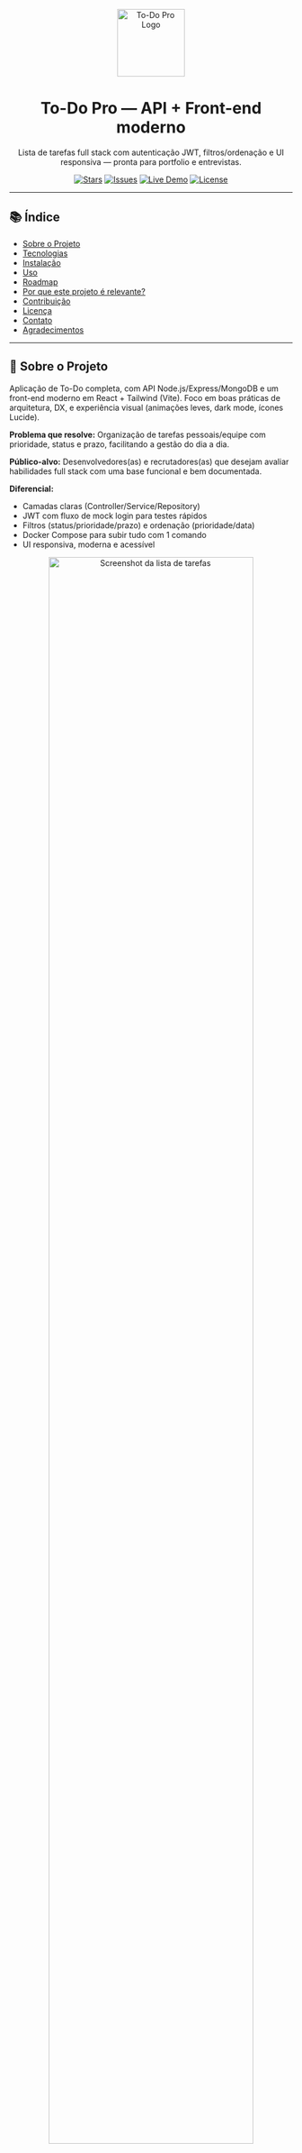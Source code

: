 <!-- Logo e Título -->
<p align="center">
	<img src="github/logo.png" alt="To-Do Pro Logo" width="120"/>
	<!-- Substitua por uma imagem em github/logo.png -->
	<!-- Ou remova a tag img se não quiser usar logo -->
</p>

<h1 align="center">To-Do Pro — API + Front-end moderno</h1>

<p align="center">
	Lista de tarefas full stack com autenticação JWT, filtros/ordenação e UI responsiva — pronta para portfolio e entrevistas.
  
</p>

<!-- Badges -->
<p align="center">
	<a href="https://github.com/Dec0XD/To-Do-List-API"><img src="https://img.shields.io/github/stars/Dec0XD/To-Do-List-API?style=for-the-badge" alt="Stars"/></a>
	<a href="https://github.com/Dec0XD/To-Do-List-API/issues"><img src="https://img.shields.io/github/issues/Dec0XD/To-Do-List-API?style=for-the-badge" alt="Issues"/></a>
	<a href="http://localhost:5173"><img src="https://img.shields.io/badge/Live-Demo-brightgreen?style=for-the-badge" alt="Live Demo"/></a>
	<a href="LICENSE"><img src="https://img.shields.io/github/license/Dec0XD/To-Do-List-API?style=for-the-badge" alt="License"/></a>
</p>

---

## 📚 Índice

- [Sobre o Projeto](#-sobre-o-projeto)
- [Tecnologias](#-tecnologias)
- [Instalação](#-instalação)
- [Uso](#-uso)
- [Roadmap](#-roadmap)
- [Por que este projeto é relevante?](#-por-que-este-projeto-é-relevante)
- [Contribuição](#-contribuição)
- [Licença](#-licença)
- [Contato](#-contato)
- [Agradecimentos](#-agradecimentos)

---

## 📌 Sobre o Projeto

Aplicação de To-Do completa, com API Node.js/Express/MongoDB e um front-end moderno em React + Tailwind (Vite). 
Foco em boas práticas de arquitetura, DX, e experiência visual (animações leves, dark mode, ícones Lucide).

**Problema que resolve:** Organização de tarefas pessoais/equipe com prioridade, status e prazo, facilitando a gestão do dia a dia.

**Público-alvo:** Desenvolvedores(as) e recrutadores(as) que desejam avaliar habilidades full stack com uma base funcional e bem documentada.

**Diferencial:**
- Camadas claras (Controller/Service/Repository)
- JWT com fluxo de mock login para testes rápidos
- Filtros (status/prioridade/prazo) e ordenação (prioridade/data)
- Docker Compose para subir tudo com 1 comando
- UI responsiva, moderna e acessível

<p align="center">
		<img src="github/ui-list.png" alt="Screenshot da lista de tarefas" width="85%"/>
		<!-- Salve sua captura de tela (como a enviada) em github/ui-list.png para aparecer aqui. -->
</p>

---

## 🛠 Tecnologias

Projeto desenvolvido com:

- ![Node.js](https://img.shields.io/badge/Node.js-43853D?style=for-the-badge&logo=node.js&logoColor=white)
- ![Express](https://img.shields.io/badge/Express.js-404D59?style=for-the-badge)
- ![MongoDB](https://img.shields.io/badge/MongoDB-4EA94B?style=for-the-badge&logo=mongodb&logoColor=white)
- ![Docker](https://img.shields.io/badge/Docker-0db7ed?style=for-the-badge&logo=docker&logoColor=white)
- ![React](https://img.shields.io/badge/React-20232a?style=for-the-badge&logo=react&logoColor=61DAFB)
- Tailwind CSS, Vite, Lucide Icons

---

## 🚀 Instalação

Pré-requisitos: Docker e Docker Compose.

1) Rodando com Docker (recomendado)

```powershell
git clone https://github.com/Dec0XD/To-Do-List-API.git
cd To-Do-List-API
docker compose up --build -d

# Endpoints
# API: http://localhost:3000
# Web: http://localhost:5173
```

Para parar:

```powershell
docker compose down
```

2) Rodando localmente (sem Docker)

API

```powershell
cd todo-list-api
npm install
npm start
# API em http://localhost:3000
```

Web

```powershell
cd todo-list-web
npm install
npm run dev
# SPA em http://localhost:5173
```

---

## 💡 Uso

Exemplo (PowerShell) — obter token e listar tarefas:

```powershell
$token = (Invoke-RestMethod -Method Post -Uri http://localhost:3000/api/auth/mock-login).token
Invoke-RestMethod -Method Get -Uri http://localhost:3000/api/tasks -Headers @{ Authorization = "Bearer $token" }
```

Interface (exemplo):

<p align="center">
		<img src="github/ui-login.png" alt="Tela de login" width="80%"/>
		<!-- Opcional: adicione também github/ui-login.png. -->
</p>

---

## 🗺 Roadmap

- [x] CRUD de tarefas
- [x] Autenticação JWT (mock login)
- [x] Docker Compose (API + Web + Mongo)
- [x] Filtros por status/prioridade/prazo e ordenação
- [x] UI responsiva, dark mode e ícones
- [ ] Testes unitários e E2E
- [ ] Deploy público (Web: Vercel/Netlify | API: Render/Railway)
- [ ] CI simples (lint/test/build)

---

## 🎯 Por que este projeto é relevante?

Este repositório demonstra um fluxo full stack completo com foco em qualidade de código, separação de camadas e uma UI caprichada.
É ideal para entrevistas, pois mostra:

- Integração front-back com autenticação e estados assíncronos
- Arquitetura clara (Controller/Service/Repository) e boas práticas
- Design responsivo, acessibilidade e dark mode
- Execução local frictionless via Docker Compose

Além disso, o front já traz detalhes "portfolio-friendly": botões chamativos, animações discretas, ícones modernos e um atalho para LinkedIn (atualize a URL no componente `TopBar`).

---

## 🤝 Contribuição

Contribuições são bem-vindas!

1. Faça um Fork
2. Crie uma branch (`git checkout -b feature/nova-feature`)
3. Commit suas mudanças (`git commit -m "feat: adiciona nova feature"`)
4. Push para a branch (`git push origin feature/nova-feature`)
5. Abra um Pull Request

---

## 📜 Licença

Distribuído sob a licença MIT. Veja o arquivo `LICENSE` para mais detalhes.

---

## 📬 Contato

- Autor: Dec0XD
- LinkedIn: atualize o link no topo do app (TopBar) para facilitar o contato
- Repositório: https://github.com/Dec0XD/To-Do-List-API

---

## 🙏 Agradecimentos

- Comunidade Open Source
- Time do Tailwind CSS, Vite, React e Express
- Inspirações de UI modernas (shadcn/ui, hero patterns, etc.)


